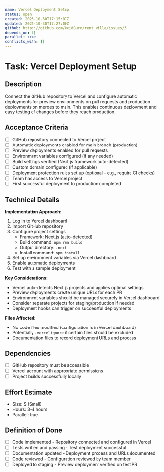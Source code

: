 ```yaml
---
name: Vercel Deployment Setup
status: open
created: 2025-10-30T17:15:07Z
updated: 2025-10-30T17:27:00Z
github: https://github.com/OxidBurn/rent_villa/issues/3
depends_on: []
parallel: true
conflicts_with: []
---
```


# Task: Vercel Deployment Setup

## Description
Connect the GitHub repository to Vercel and configure automatic deployments for preview environments on pull requests and production deployments on merges to main. This enables continuous deployment and easy testing of changes before they reach production.

## Acceptance Criteria
- [ ] GitHub repository connected to Vercel project
- [ ] Automatic deployments enabled for main branch (production)
- [ ] Preview deployments enabled for pull requests
- [ ] Environment variables configured (if any needed)
- [ ] Build settings verified (Next.js framework auto-detected)
- [ ] Custom domain configured (if applicable)
- [ ] Deployment protection rules set up (optional - e.g., require CI checks)
- [ ] Team has access to Vercel project
- [ ] First successful deployment to production completed

## Technical Details
**Implementation Approach:**
1. Log in to Vercel dashboard
2. Import GitHub repository
3. Configure project settings:
   - Framework: Next.js (auto-detected)
   - Build command: `npm run build`
   - Output directory: `.next`
   - Install command: `npm install`
4. Set up environment variables via Vercel dashboard
5. Enable automatic deployments
6. Test with a sample deployment

**Key Considerations:**
- Vercel auto-detects Next.js projects and applies optimal settings
- Preview deployments create unique URLs for each PR
- Environment variables should be managed securely in Vercel dashboard
- Consider separate projects for staging/production if needed
- Deployment hooks can trigger on successful deployments

**Files Affected:**
- No code files modified (configuration is in Vercel dashboard)
- Potentially `.vercelignore` if certain files should be excluded
- Documentation files to record deployment URLs and process

## Dependencies
- [ ] GitHub repository must be accessible
- [ ] Vercel account with appropriate permissions
- [ ] Project builds successfully locally

## Effort Estimate
- Size: S (Small)
- Hours: 3-4 hours
- Parallel: true

## Definition of Done
- [ ] Code implemented - Repository connected and configured in Vercel
- [ ] Tests written and passing - Test deployment successful
- [ ] Documentation updated - Deployment process and URLs documented
- [ ] Code reviewed - Configuration reviewed by team member
- [ ] Deployed to staging - Preview deployment verified on test PR
